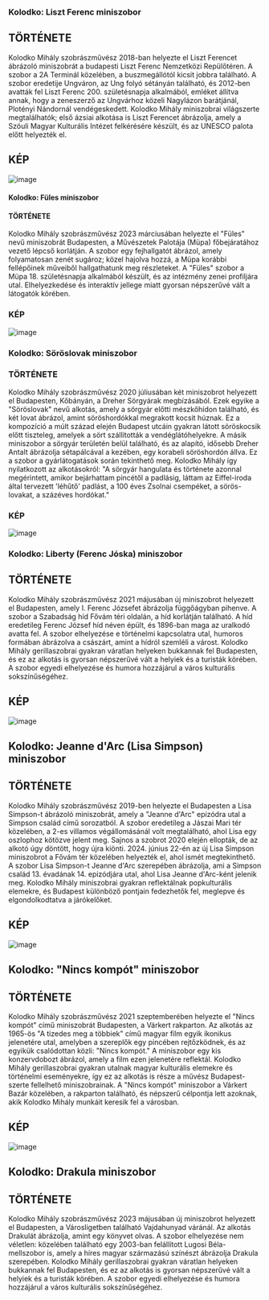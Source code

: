 ### Kolodko: Liszt Ferenc miniszobor

## TÖRTÉNETE

Kolodko Mihály  szobrászművész 2018-ban helyezte el Liszt Ferencet ábrázoló miniszobrát a budapesti Liszt Ferenc Nemzetközi Repülőtéren. A szobor a 2A Terminál közelében, a buszmegállótól kicsit jobbra található.
A szobor eredetije Ungváron, az Ung folyó sétányán található, és 2012-ben avatták fel Liszt Ferenc 200. születésnapja alkalmából, emléket állítva annak, hogy a zeneszerző az Ungvárhoz közeli Nagylázon barátjánál, Plotényi Nándornál vendégeskedett.
Kolodko Mihály miniszobrai világszerte megtalálhatók; első ázsiai alkotása is Liszt Ferencet ábrázolja, amely a Szöuli Magyar Kulturális Intézet felkérésére készült, és az UNESCO palota előtt helyezték el.

## KÉP 
![image](https://github.com/user-attachments/assets/a303389e-a2d1-4c8d-8675-0b6cb299bcb0)

#### Kolodko: Füles miniszobor

#### TÖRTÉNETE 

Kolodko Mihály szobrászművész 2023 márciusában helyezte el "Füles" nevű miniszobrát Budapesten, a Művészetek Palotája (Müpa) főbejáratához vezető lépcső korlátján. A szobor egy fejhallgatót ábrázol, amely folyamatosan zenét sugároz; közel hajolva hozzá, a Müpa korábbi fellépőinek műveiből hallgathatunk meg részleteket. 
A "Füles" szobor a Müpa 18. születésnapja alkalmából készült, és az intézmény zenei profiljára utal. Elhelyezkedése és interaktív jellege miatt gyorsan népszerűvé vált a látogatók körében. 

### KÉP
![image](https://github.com/user-attachments/assets/e36288f4-f97a-4fb8-b9d4-0dcfb550b482)

### Kolodko: Söröslovak miniszobor

### TÖRTÉNETE

Kolodko Mihály szobrászművész 2020 júliusában két miniszobrot helyezett el Budapesten, Kőbányán, a Dreher Sörgyárak megbízásából. Ezek egyike a "Söröslovak" nevű alkotás, amely a sörgyár előtti mészkőhídon található, és két lovat ábrázol, amint söröshordókkal megrakott kocsit húznak. Ez a kompozíció a múlt század elején Budapest utcáin gyakran látott söröskocsik előtt tiszteleg, amelyek a sört szállították a vendéglátóhelyekre. 
A másik miniszobor a sörgyár területén belül található, és az alapító, idősebb Dreher Antalt ábrázolja sétapálcával a kezében, egy korabeli söröshordón állva. Ez a szobor a gyárlátogatások során tekinthető meg. 
Kolodko Mihály így nyilatkozott az alkotásokról: "A sörgyár hangulata és története azonnal megérintett, amikor bejárhattam pincétől a padlásig, láttam az Eiffel-iroda által tervezett 'léhűtő' padlást, a 100 éves Zsolnai csempéket, a sörös-lovakat, a százéves hordókat." 

### KÉP
![image](https://github.com/user-attachments/assets/9b6492ef-e4dd-4a17-b5f8-623b8a952c66)

### Kolodko: Liberty (Ferenc Jóska) miniszobor

## TÖRTÉNETE
 Kolodko Mihály  szobrászművész 2021 májusában új miniszobrot helyezett el Budapesten, amely I. Ferenc Józsefet ábrázolja függőágyban pihenve. A szobor a Szabadság híd Fővám téri oldalán, a híd korlátján található. 
A híd eredetileg Ferenc József híd néven épült, és 1896-ban maga az uralkodó avatta fel. A szobor elhelyezése e történelmi kapcsolatra utal, humoros formában ábrázolva a császárt, amint a hídról szemléli a várost. 
Kolodko Mihály gerillaszobrai gyakran váratlan helyeken bukkannak fel Budapesten, és ez az alkotás is gyorsan népszerűvé vált a helyiek és a turisták körében. A szobor egyedi elhelyezése és humora hozzájárul a város kulturális sokszínűségéhez. 

## KÉP
![image](https://github.com/user-attachments/assets/f6ae221b-7b82-43fe-bdbf-c1a4354f844d)

## Kolodko: Jeanne d'Arc (Lisa Simpson) miniszobor

## TÖRTÉNETE
Kolodko Mihály szobrászművész 2019-ben helyezte el Budapesten a Lisa Simpson-t ábrázoló miniszobrát, amely a "Jeanne d'Arc" epizódra utal a Simpson család című sorozatból. A szobor eredetileg a Jászai Mari tér közelében, a 2-es villamos végállomásánál volt megtalálható, ahol Lisa egy oszlophoz kötözve jelent meg. 
Sajnos a szobrot 2020 elején ellopták, de az alkotó úgy döntött, hogy újra kiönti. 2024. június 22-én az új Lisa Simpson miniszobrot a Fővám tér közelében helyezték el, ahol ismét megtekinthető. 
A szobor Lisa Simpson-t Jeanne d'Arc szerepében ábrázolja, ami a Simpson család 13. évadának 14. epizódjára utal, ahol Lisa Jeanne d'Arc-ként jelenik meg. 
Kolodko Mihály miniszobrai gyakran reflektálnak popkulturális elemekre, és Budapest különböző pontjain fedezhetők fel, meglepve és elgondolkodtatva a járókelőket.

## KÉP
![image](https://github.com/user-attachments/assets/c4b32916-face-4585-a029-797451ac1e9d)

## Kolodko: "Nincs kompót" miniszobor

## TÖRTÉNETE
Kolodko Mihály szobrászművész 2021 szeptemberében helyezte el "Nincs kompót" című miniszobrát Budapesten, a Várkert rakparton. Az alkotás az 1965-ös "A tizedes meg a többiek" című magyar film egyik ikonikus jelenetére utal, amelyben a szereplők egy pincében rejtőzködnek, és az egyikük csalódottan közli: "Nincs kompót." 
A miniszobor egy kis konzervdobozt ábrázol, amely a film ezen jelenetére reflektál. Kolodko Mihály gerillaszobrai gyakran utalnak magyar kulturális elemekre és történelmi eseményekre, így ez az alkotás is része a művész Budapest-szerte fellelhető miniszobrainak. 
A "Nincs kompót" miniszobor a Várkert Bazár közelében, a rakparton található, és népszerű célpontja lett azoknak, akik Kolodko Mihály munkáit keresik fel a városban. 

## KÉP
![image](https://github.com/user-attachments/assets/bf5566e7-c7b1-4eaa-99ac-5a0527c63ae8)

## Kolodko: Drakula miniszobor

## TÖRTÉNETE
Kolodko Mihály szobrászművész 2023 májusában új miniszobrot helyezett el Budapesten, a Városligetben található Vajdahunyad váránál. Az alkotás Drakulát ábrázolja, amint egy könyvet olvas. 
A szobor elhelyezése nem véletlen: közelében található egy 2003-ban felállított Lugosi Béla-mellszobor is, amely a híres magyar származású színészt ábrázolja Drakula szerepében. 
Kolodko Mihály gerillaszobrai gyakran váratlan helyeken bukkannak fel Budapesten, és ez az alkotás is gyorsan népszerűvé vált a helyiek és a turisták körében. A szobor egyedi elhelyezése és humora hozzájárul a város kulturális sokszínűségéhez. 


































































































































































































































































































































































